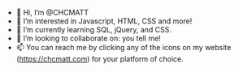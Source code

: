 - 👋 Hi, I’m @CHCMATT
- 👀 I’m interested in Javascript, HTML, CSS and more!
- 🌱 I’m currently learning SQL, jQuery, and CSS.
- 💞️ I’m looking to collaborate on: you tell me!
- 📫 You can reach me by clicking any of the icons on my website (https://chcmatt.com) for your platform of choice.

<!---
CHCMATT/CHCMATT is a ✨ special ✨ repository because its `README.md` (this file) appears on your GitHub profile.
You can click the Preview link to take a look at your changes.
--->

